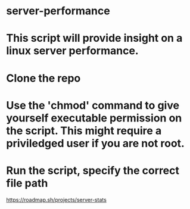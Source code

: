 # server-performance
# This script will provide insight on a linux server performance.
# Clone the repo
# Use the 'chmod' command to give yourself executable permission on the script. This might require a priviledged user if you are not root.
# Run the script, specify the correct file path
https://roadmap.sh/projects/server-stats